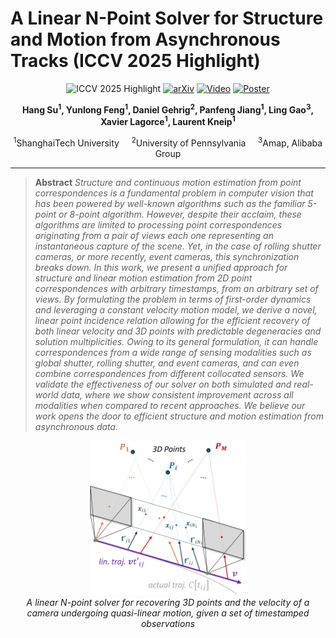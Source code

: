 # A Linear N-Point Solver for Structure and Motion from Asynchronous Tracks (ICCV 2025 Highlight)

<p align="center">
  <img src="https://img.shields.io/badge/ICCV_2025-Highlight-orange" alt="ICCV 2025 Highlight">
  <a href="https://arxiv.org/abs/2507.22733" target="_blank"><img src="https://img.shields.io/badge/arXiv-2507.22733-b31b1b.svg" alt="arXiv"></a>
  <a href="[# (Link to Video Presentation - Coming Soon)]" target="_blank"><img src="https://img.shields.io/badge/Video-Coming_Soon-lightgrey?logo=youtube" alt="Video"></a>
  <a href="[# (Link to Poster - Coming Soon)]" target="_blank"><img src="https://img.shields.io/badge/Poster-Coming_Soon-lightgrey" alt="Poster"></a>
</p>

<p align="center">
<strong>Hang Su<sup>1</sup>, Yunlong Feng<sup>1</sup>, Daniel Gehrig<sup>2</sup>, Panfeng Jiang<sup>1</sup>, Ling Gao<sup>3</sup>, Xavier Lagorce<sup>1</sup>, Laurent Kneip<sup>1</sup></strong>
</p>

<p align="center">
<sup>1</sup>ShanghaiTech University &nbsp;&nbsp;&nbsp; <sup>2</sup>University of Pennsylvania &nbsp;&nbsp;&nbsp; <sup>3</sup>Amap, Alibaba Group
</p>

---

> **Abstract**
> *Structure and continuous motion estimation from point correspondences is a fundamental problem in computer vision that has been powered by well-known algorithms such as the familiar 5-point or 8-point algorithm. However, despite their acclaim, these algorithms are limited to processing point correspondences originating from a pair of views each one representing an instantaneous capture of the scene. Yet, in the case of rolling shutter cameras, or more recently, event cameras, this synchronization breaks down. In this work, we present a unified approach for structure and linear motion estimation from 2D point correspondences with arbitrary timestamps, from an arbitrary set of views. By formulating the problem in terms of first-order dynamics and leveraging a constant velocity motion model, we derive a novel, linear point incidence relation allowing for the efficient recovery of both linear velocity and 3D points with predictable degeneracies and solution multiplicities. Owing to its general formulation, it can handle correspondences from a wide range of sensing modalities such as global shutter, rolling shutter, and event cameras, and can even combine correspondences from different collocated sensors. We validate the effectiveness of our solver on both simulated and real-world data, where we show consistent improvement across all modalities when compared to recent approaches. We believe our work opens the door to efficient structure and motion estimation from asynchronous data.*

<p align="center">
  <img src="assets/teaser.png" alt="Teaser Image" width="50%">
  <br>
  <em>A linear N-point solver for recovering 3D points and the velocity of a camera undergoing quasi-linear motion, given a set of timestamped observations</em>
</p>